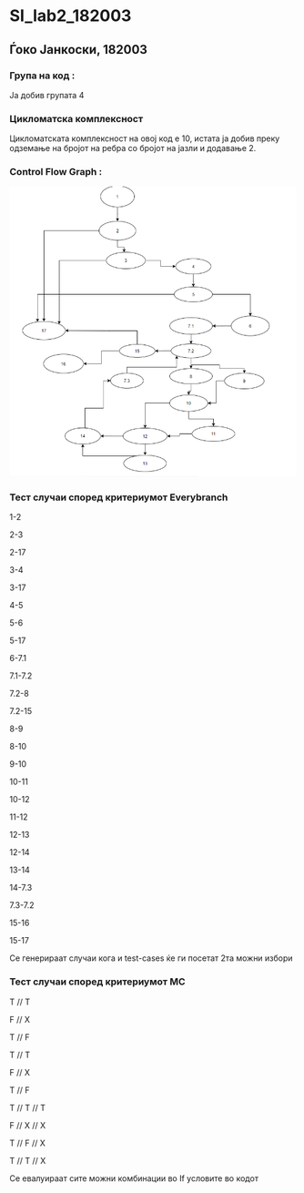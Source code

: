 # SI_lab2_182003
## Ѓоко Јанкоски, 182003

### Група на код :
Ја добив групата 4
### Цикломатска комплексност
Цикломатската комплексност на овој код е 10, истата ја добив преку одземање на бројот на ребра со бројот на јазли и додавање 2.
### Control Flow Graph :
![](sizad1.png)
### Тест случаи според критериумот Everybranch
1-2

2-3

2-17

3-4

3-17

4-5

5-6

5-17

6-7.1

7.1-7.2

7.2-8

7.2-15

8-9

8-10

9-10

10-11

10-12

11-12

12-13

12-14

13-14

14-7.3

7.3-7.2

15-16

15-17

Се генерираат случаи кога и test-cases ќе ги посетат 2та можни избори


### Тест случаи според критериумот MC

T // T

F // X

T // F






T // T

F // X

T // F







T // T // T

F // X // X

T // F // X

T // T // X


Се евалуираат сите можни комбинации во If условите во кодот
